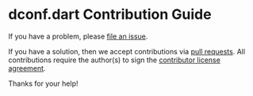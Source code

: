 # dconf.dart Contribution Guide

If you have a problem, please [file an issue](https://github.com/canonical/dconf.dart/issues/new).

If you have a solution, then we accept contributions via [pull requests](https://github.com/canonical/dconf.dart/pulls).
All contributions require the author(s) to sign the [contributor license agreement](http://www.ubuntu.com/legal/contributors/).

Thanks for your help!
